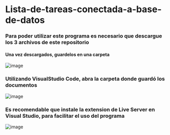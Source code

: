 # Lista-de-tareas-conectada-a-base-de-datos

### Para poder utilizar este programa es necesario que descargue los 3 archivos de este repositorio

#### Una vez descargados, guardelos en una carpeta 
![image](https://github.com/user-attachments/assets/a3c9f293-82ec-4a60-93c7-e3831816078e)

### Utilizando VisualStudio Code, abra la carpeta donde guardó los documentos
![image](https://github.com/user-attachments/assets/5b0f6d5a-5a46-4e3d-95dc-1a19472bf007)

### Es recomendable que instale la extension de Live Server en Visual Studio, para facilitar el uso del programa
![image](https://github.com/user-attachments/assets/8b7e14c8-cb7e-4a2a-8c3d-58f54ee85c77)
